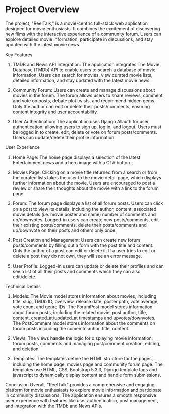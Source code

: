 
# Project Overview
The project, "ReelTalk," is a movie-centric full-stack web application designed for movie enthusiasts.
It combines the excitement of discovering new films with the interactive experience of a community forum. 
Users can explore detailed movie information, participate in discussions, and stay updated with the latest movie news.


Key Features

1. TMDB and News API Integration:
The application integrates The Movie Database (TMDb) API to enable users to search a 
database of movie information.
Users can search for movies, view curated movie lists, detailed information, and stay updated with the latest movie news.

2. Community Forum:
Users can create and manage discussions about movies in the forum.
The forum allows users to share reviews, comment and vote on posts, debate plot twists, and recommend hidden gems.
Only the author can edit or delete their posts/comments, ensuring content integrity and user accountability.

3. User Authentication:
The application uses Django Allauth for user authentication, allowing users to sign up, log in, 
and logout.
Users must be logged in to create, edit, delete or vote on forum posts/comments.
Users can update/delete their profile information.


User Experience

1. Home Page:
The home page displays a selection of the latest Entertainment news and a hero image with a CTA button.


2. Movies Page:
Clicking on a movie title returned from a search or from the curated lists takes the user to the movie detail page, which displays further information about the movie.
Users are encouraged to post a review or share their thoughts about the movie with a link to the forum page.

4. Forum:
The forum page displays a list of all forum posts.
Users can click on a post to view its details, including the author, content, associated movie details (i.e. movie poster and name) number of comments and up/downvotes.
Logged-in users can create new posts/comments, edit their existing posts/comments, delete their posts/comments and up/downvote on their posts and others only once.

5. Post Creation and Management:
Users can create new forum posts/comments by filling out a form with the post title and content.
Only the author of a post can edit or delete it. If a user tries to edit or delete a post 
they do not own, they will see an error message.

6. User Profile:
Logged-in users can update or delete their profiles and can see a list of all their posts and comments which they can also edit/delete.


Technical Details

1. Models:
The Movie model stores information about movies, including title, slug, TMDb ID, overview, release date, poster path, vote average, vote count and genre IDs.
The ForumPost model stores information about forum posts, including the related movie, post author, 
title, content, created_at/updated_at timestamps and upvotes/downvotes.
The PostComment model stores information about the comments on forum posts inlcuding the comemtn auhor, title, content.

2. Views:
The views handle the logic for displaying movie information, forum posts, comments and managing post/comment creation, editing, and deletion.


3. Templates:
The templates define the HTML structure for the pages, including the home page, movies page and 
community forum page.
The templates use HTML, CSS, Bootstrap 5.3.3, Django template tags and javascript to dynamically display content and handle form submissions.

Conclusion
Overall, "ReelTalk" provides a comprehensive and engaging platform for movie enthusiasts to 
explore movie information and participate in community discussions. The application ensures a 
smooth responsive user experience with features like user authentication, post management, and integration 
with the TMDb and News APIs.
